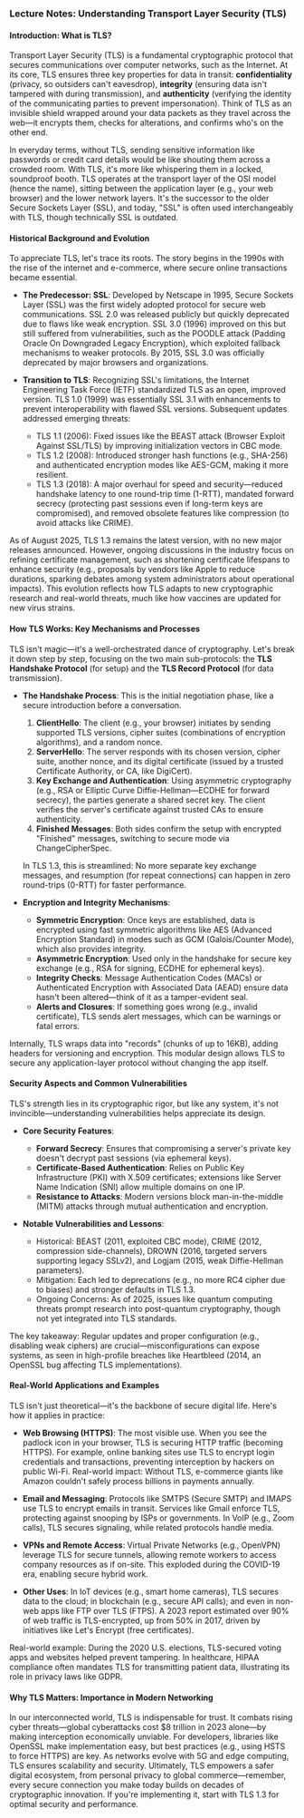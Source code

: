 ### Lecture Notes: Understanding Transport Layer Security (TLS)

#### Introduction: What is TLS?
Transport Layer Security (TLS) is a fundamental cryptographic protocol that secures communications over computer networks, such as the Internet. At its core, TLS ensures three key properties for data in transit: **confidentiality** (privacy, so outsiders can't eavesdrop), **integrity** (ensuring data isn't tampered with during transmission), and **authenticity** (verifying the identity of the communicating parties to prevent impersonation). Think of TLS as an invisible shield wrapped around your data packets as they travel across the web—it encrypts them, checks for alterations, and confirms who's on the other end.

In everyday terms, without TLS, sending sensitive information like passwords or credit card details would be like shouting them across a crowded room. With TLS, it's more like whispering them in a locked, soundproof booth. TLS operates at the transport layer of the OSI model (hence the name), sitting between the application layer (e.g., your web browser) and the lower network layers. It's the successor to the older Secure Sockets Layer (SSL), and today, "SSL" is often used interchangeably with TLS, though technically SSL is outdated.

#### Historical Background and Evolution
To appreciate TLS, let's trace its roots. The story begins in the 1990s with the rise of the internet and e-commerce, where secure online transactions became essential.

- **The Predecessor: SSL**: Developed by Netscape in 1995, Secure Sockets Layer (SSL) was the first widely adopted protocol for secure web communications. SSL 2.0 was released publicly but quickly deprecated due to flaws like weak encryption. SSL 3.0 (1996) improved on this but still suffered from vulnerabilities, such as the POODLE attack (Padding Oracle On Downgraded Legacy Encryption), which exploited fallback mechanisms to weaker protocols. By 2015, SSL 3.0 was officially deprecated by major browsers and organizations.

- **Transition to TLS**: Recognizing SSL's limitations, the Internet Engineering Task Force (IETF) standardized TLS as an open, improved version. TLS 1.0 (1999) was essentially SSL 3.1 with enhancements to prevent interoperability with flawed SSL versions. Subsequent updates addressed emerging threats:
  - TLS 1.1 (2006): Fixed issues like the BEAST attack (Browser Exploit Against SSL/TLS) by improving initialization vectors in CBC mode.
  - TLS 1.2 (2008): Introduced stronger hash functions (e.g., SHA-256) and authenticated encryption modes like AES-GCM, making it more resilient.
  - TLS 1.3 (2018): A major overhaul for speed and security—reduced handshake latency to one round-trip time (1-RTT), mandated forward secrecy (protecting past sessions even if long-term keys are compromised), and removed obsolete features like compression (to avoid attacks like CRIME).

As of August 2025, TLS 1.3 remains the latest version, with no new major releases announced. However, ongoing discussions in the industry focus on refining certificate management, such as shortening certificate lifespans to enhance security (e.g., proposals by vendors like Apple to reduce durations, sparking debates among system administrators about operational impacts). This evolution reflects how TLS adapts to new cryptographic research and real-world threats, much like how vaccines are updated for new virus strains.

#### How TLS Works: Key Mechanisms and Processes
TLS isn't magic—it's a well-orchestrated dance of cryptography. Let's break it down step by step, focusing on the two main sub-protocols: the **TLS Handshake Protocol** (for setup) and the **TLS Record Protocol** (for data transmission).

- **The Handshake Process**: This is the initial negotiation phase, like a secure introduction before a conversation.
  1. **ClientHello**: The client (e.g., your browser) initiates by sending supported TLS versions, cipher suites (combinations of encryption algorithms), and a random nonce.
  2. **ServerHello**: The server responds with its chosen version, cipher suite, another nonce, and its digital certificate (issued by a trusted Certificate Authority, or CA, like DigiCert).
  3. **Key Exchange and Authentication**: Using asymmetric cryptography (e.g., RSA or Elliptic Curve Diffie-Hellman—ECDHE for forward secrecy), the parties generate a shared secret key. The client verifies the server's certificate against trusted CAs to ensure authenticity.
  4. **Finished Messages**: Both sides confirm the setup with encrypted "Finished" messages, switching to secure mode via ChangeCipherSpec.

  In TLS 1.3, this is streamlined: No more separate key exchange messages, and resumption (for repeat connections) can happen in zero round-trips (0-RTT) for faster performance.

- **Encryption and Integrity Mechanisms**:
  - **Symmetric Encryption**: Once keys are established, data is encrypted using fast symmetric algorithms like AES (Advanced Encryption Standard) in modes such as GCM (Galois/Counter Mode), which also provides integrity.
  - **Asymmetric Encryption**: Used only in the handshake for secure key exchange (e.g., RSA for signing, ECDHE for ephemeral keys).
  - **Integrity Checks**: Message Authentication Codes (MACs) or Authenticated Encryption with Associated Data (AEAD) ensure data hasn't been altered—think of it as a tamper-evident seal.
  - **Alerts and Closures**: If something goes wrong (e.g., invalid certificate), TLS sends alert messages, which can be warnings or fatal errors.

Internally, TLS wraps data into "records" (chunks of up to 16KB), adding headers for versioning and encryption. This modular design allows TLS to secure any application-layer protocol without changing the app itself.

#### Security Aspects and Common Vulnerabilities
TLS's strength lies in its cryptographic rigor, but like any system, it's not invincible—understanding vulnerabilities helps appreciate its design.

- **Core Security Features**:
  - **Forward Secrecy**: Ensures that compromising a server's private key doesn't decrypt past sessions (via ephemeral keys).
  - **Certificate-Based Authentication**: Relies on Public Key Infrastructure (PKI) with X.509 certificates; extensions like Server Name Indication (SNI) allow multiple domains on one IP.
  - **Resistance to Attacks**: Modern versions block man-in-the-middle (MITM) attacks through mutual authentication and encryption.

- **Notable Vulnerabilities and Lessons**:
  - Historical: BEAST (2011, exploited CBC mode), CRIME (2012, compression side-channels), DROWN (2016, targeted servers supporting legacy SSLv2), and Logjam (2015, weak Diffie-Hellman parameters).
  - Mitigation: Each led to deprecations (e.g., no more RC4 cipher due to biases) and stronger defaults in TLS 1.3.
  - Ongoing Concerns: As of 2025, issues like quantum computing threats prompt research into post-quantum cryptography, though not yet integrated into TLS standards.

The key takeaway: Regular updates and proper configuration (e.g., disabling weak ciphers) are crucial—misconfigurations can expose systems, as seen in high-profile breaches like Heartbleed (2014, an OpenSSL bug affecting TLS implementations).

#### Real-World Applications and Examples
TLS isn't just theoretical—it's the backbone of secure digital life. Here's how it applies in practice:

- **Web Browsing (HTTPS)**: The most visible use. When you see the padlock icon in your browser, TLS is securing HTTP traffic (becoming HTTPS). For example, online banking sites use TLS to encrypt login credentials and transactions, preventing interception by hackers on public Wi-Fi. Real-world impact: Without TLS, e-commerce giants like Amazon couldn't safely process billions in payments annually.

- **Email and Messaging**: Protocols like SMTPS (Secure SMTP) and IMAPS use TLS to encrypt emails in transit. Services like Gmail enforce TLS, protecting against snooping by ISPs or governments. In VoIP (e.g., Zoom calls), TLS secures signaling, while related protocols handle media.

- **VPNs and Remote Access**: Virtual Private Networks (e.g., OpenVPN) leverage TLS for secure tunnels, allowing remote workers to access company resources as if on-site. This exploded during the COVID-19 era, enabling secure hybrid work.

- **Other Uses**: In IoT devices (e.g., smart home cameras), TLS secures data to the cloud; in blockchain (e.g., secure API calls); and even in non-web apps like FTP over TLS (FTPS). A 2023 report estimated over 90% of web traffic is TLS-encrypted, up from 50% in 2017, driven by initiatives like Let's Encrypt (free certificates).

Real-world example: During the 2020 U.S. elections, TLS-secured voting apps and websites helped prevent tampering. In healthcare, HIPAA compliance often mandates TLS for transmitting patient data, illustrating its role in privacy laws like GDPR.

#### Why TLS Matters: Importance in Modern Networking
In our interconnected world, TLS is indispensable for trust. It combats rising cyber threats—global cyberattacks cost $8 trillion in 2023 alone—by making interception economically unviable. For developers, libraries like OpenSSL make implementation easy, but best practices (e.g., using HSTS to force HTTPS) are key. As networks evolve with 5G and edge computing, TLS ensures scalability and security. Ultimately, TLS empowers a safer digital ecosystem, from personal privacy to global commerce—remember, every secure connection you make today builds on decades of cryptographic innovation. If you're implementing it, start with TLS 1.3 for optimal security and performance.
